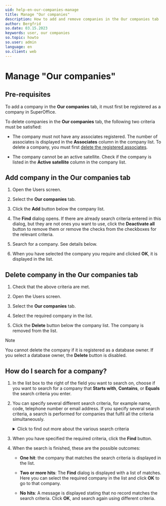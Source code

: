 ```yaml
---
uid: help-en-our-companies-manage
title: Manage "Our companies"
description: How to add and remove companies in the Our companies tab
author: Bergfrid
so.date: 03.15.2023
keywords: user, our companies
so.topic: howto
so.user: admin
language: en
so.client: web
---
```


# Manage "Our companies"

## Pre-requisites

To add a company in the **Our companies** tab, it must first be registered as a company in SuperOffice.

To delete companies in the **Our companies** tab, the following two criteria must be satisfied:

* The company must not have any associates registered. The number of associates is displayed in the **Associates** column in the company list. To delete a company, you must first [delete the registered associates][2].

* The company cannot be an active satellite. Check if the company is listed in the **Active satellite** column in the company list.

## Add company in the Our companies tab

1. Open the Users screen.

2. Select the **Our companies** tab.

3. Click the **Add** button below the company list.

4. The **Find** dialog opens. If there are already search criteria entered in this dialog, but they are not ones you want to use, click the **Deactivate all** button to remove them or remove the checks from the checkboxes for the relevant criteria.

5. Search for a company. See details below.

6. When you have selected the company you require and clicked **OK**, it is displayed in the list.

## Delete company in the Our companies tab

1. Check that the above criteria are met.

1. Open the Users screen.

1. Select the **Our companies** tab.

1. Select the required company in the list.

1. Click the **Delete** button below the company list. The company is removed from the list.

> [!NOTE]
> You cannot delete the company if it is registered as a database owner. If you select a database owner, the **Delete** button is disabled.

## How do I search for a company?

1. In the list box to the right of the field you want to search on, choose if you want to search for a company that **Starts with**, **Contains**, or **Equals** the search criteria you enter.

2. You can specify several different search criteria, for example name, code, telephone number or email address. If you specify several search criteria, a search is performed for companies that fulfil all the criteria simultaneously.

    <details><summary>Click to find out more about the various search criteria</summary>

    The fields below correspond to the fields on the company card.

    * Name: Enter the whole or start of the company name.
    * Number: Enter the whole or start of the company name.
    * Code: Enter the whole or start of the code.
    * VAT No.: Enter the whole or start of the VAT no.
    * First Name: Enter the whole or part of the first name of a contact at the company.
    * Last Name: Enter the whole or part of the last name of a contact at the company.
    * Telephone: Enter the whole or part of a phone number for the company.
    * Email: Enter the whole or part of an email address for the company.
    * Match also: Here you can specify further [search criteria][1].
    </details>

3. When you have specified the required criteria, click the **Find** button.

4. When the search is finished, these are the possible outcomes:

    * **One hit**: the company that matches the search criteria is displayed in the list.

    * **Two or more hits**: The **Find** dialog is displayed with a list of matches. Here you can select the required company in the list and click **OK** to go to that company.

    * **No hits**: A message is displayed stating that no record matches the search criteria. Click **OK**, and search again using different criteria.

<!-- Referenced links -->
[1]: ../../options/learn/using-search-criteria.md
[2]: delete-user.md

<!-- Referenced images -->
